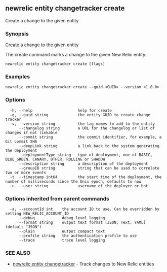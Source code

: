## newrelic entity changetracker create

Create a change to the given entity

### Synopsis

Create a change to the given entity

The create command marks a change to the given New Relic entity.


```
newrelic entity changetracker create [flags]
```

### Examples

```
newrelic entity changetracker create --guid <GUID> --version <1.0.0>
```

### Options

```
  -h, --help                    help for create
  -g, --guid string             the entity GUID to create change tracker
  -v, --version string          the tag names to add to the entity
      --changelog string        a URL for the changelog or list of changes if not linkable
      --commit string           the commit identifier, for example, a Git commit SHA
      --deepLink string         a link back to the system generating the deployment
      --deploymentType string   type of deployment, one of BASIC, BLUE_GREEN, CANARY, OTHER, ROLLING or SHADOW
      --description string      a description of the deployment
      --groupID string          string that can be used to correlate two or more events
  -t  --timestamp int64         the start time of the deployment, the number of milliseconds since the Unix epoch, defaults to now       
  -u  --user string             username of the deployer or bot
```

### Options inherited from parent commands

```
  -a, --accountId int    the account ID to use. Can be overridden by setting NEW_RELIC_ACCOUNT_ID
      --debug            debug level logging
      --format string    output text format [JSON, Text, YAML] (default "JSON")
      --plain            output compact text
      --profile string   the authentication profile to use
      --trace            trace level logging
```

### SEE ALSO

* [newrelic entity changetracker](newrelic_entity_changetracker.md) - Track changes to New Relic entities 

